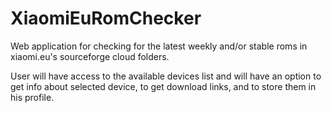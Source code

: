 # XiaomiEuRomChecker
Web application for checking for the latest weekly and/or stable roms in xiaomi.eu's sourceforge cloud folders.

User will have access to the available devices list and will have an option to get info about selected device, to get download links, and to store them in his profile.
